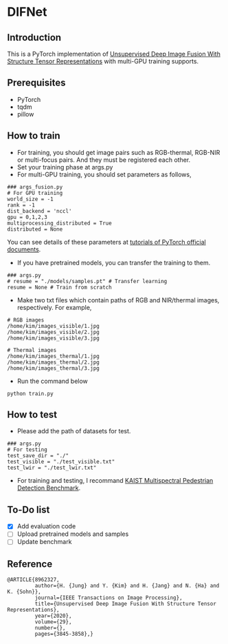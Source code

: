 # DIFNet

## Introduction

This is a PyTorch implementation of [Unsupervised Deep Image Fusion With Structure Tensor Representations](https://ieeexplore.ieee.org/document/8962327) with multi-GPU training supports.

## Prerequisites

* PyTorch
* tqdm
* pillow

## How to train

* For training, you should get image pairs such as RGB-thermal, RGB-NIR or multi-focus pairs. And they must be registered each other.
* Set your training phase at args.py
* For multi-GPU training, you should set parameters as follows,
```
### args_fusion.py
# For GPU training
world_size = -1
rank = -1
dist_backend = 'nccl'
gpu = 0,1,2,3
multiprocessing_distributed = True
distributed = None
```
You can see details of these parameters at [tutorials of PyTorch official documents](https://pytorch.org/tutorials/intermediate/dist_tuto.html#distributed-training). 
* If you have pretrained models, you can transfer the training to them.
```
### args.py
# resume = "./models/samples.pt" # Transfer learning
resume = None # Train from scratch
```
* Make two txt files which contain paths of RGB and NIR/thermal images, respectively. For example,
```
# RGB images
/home/kim/images_visible/1.jpg
/home/kim/images_visible/2.jpg
/home/kim/images_visible/3.jpg
```
```
# Thermal images
/home/kim/images_thermal/1.jpg
/home/kim/images_thermal/2.jpg
/home/kim/images_thermal/3.jpg
```
* Run the command below
```
python train.py
```

## How to test

* Please add the path of datasets for test.
```
### args.py
# For testing
test_save_dir = "./"
test_visible = "./test_visible.txt"
test_lwir = "./test_lwir.txt"
```
* For training and testing, I recommand [KAIST Multispectral Pedestrian Detection Benchmark](https://soonminhwang.github.io/rgbt-ped-detection/).

## To-Do list
* [x] Add evaluation code
* [ ] Upload pretrained models and samples
* [ ] Update benchmark

## Reference

```
@ARTICLE{8962327,  
         author={H. {Jung} and Y. {Kim} and H. {Jang} and N. {Ha} and K. {Sohn}},  
         journal={IEEE Transactions on Image Processing},   
         title={Unsupervised Deep Image Fusion With Structure Tensor Representations},  
         year={2020},  
         volume={29},  
         number={},  
         pages={3845-3858},}
```
